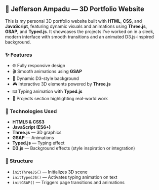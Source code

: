 <h2>💼 Jefferson Ampadu — 3D Portfolio Website</h2>

<p>This is my personal 3D portfolio website built with <strong>HTML</strong>, <strong>CSS</strong>, and <strong>JavaScript</strong>, featuring dynamic visuals and animations using <strong>Three.js</strong>, <strong>GSAP</strong>, and <strong>Typed.js</strong>. It showcases the projects I’ve worked on in a sleek, modern interface with smooth transitions and an animated D3.js-inspired background.</p>

<h3>✨ Features</h3>
<ul>
  <li>🌐 Fully responsive design</li>
  <li>🎬 Smooth animations using <strong>GSAP</strong></li>
  <li>🧠 Dynamic D3-style background</li>
  <li>🎮 Interactive 3D elements powered by <strong>Three.js</strong></li>
  <li>⌨️ Typing animation with <strong>Typed.js</strong></li>
  <li>📁 Projects section highlighting real-world work</li>
</ul>

<h3>🚀 Technologies Used</h3>
<ul>
  <li><strong>HTML5 & CSS3</strong></li>
  <li><strong>JavaScript (ES6+)</strong></li>
  <li><strong>Three.js</strong> — 3D graphics</li>
  <li><strong>GSAP</strong> — Animations</li>
  <li><strong>Typed.js</strong> — Typing effect</li>
  <li><strong>D3.js</strong> — Background effects (style inspiration or integration)</li>
</ul>

<h3>📂 Structure</h3>
<ul>
  <li><code>initThreeJS()</code> — Initializes 3D scene</li>
  <li><code>initTypedJS()</code> — Activates typing animation on text</li>
  <li><code>initGSAP()</code> — Triggers page transitions and animations</li>
</ul>
